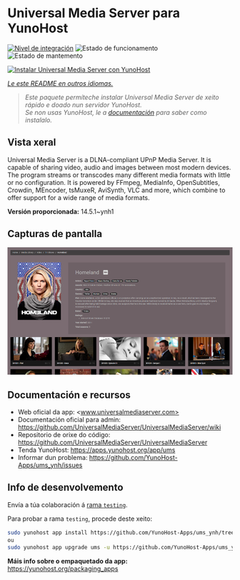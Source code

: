 <!--
NOTA: Este README foi creado automáticamente por <https://github.com/YunoHost/apps/tree/master/tools/readme_generator>
NON debe editarse manualmente.
-->

# Universal Media Server para YunoHost

[![Nivel de integración](https://dash.yunohost.org/integration/ums.svg)](https://ci-apps.yunohost.org/ci/apps/ums/) ![Estado de funcionamento](https://ci-apps.yunohost.org/ci/badges/ums.status.svg) ![Estado de mantemento](https://ci-apps.yunohost.org/ci/badges/ums.maintain.svg)

[![Instalar Universal Media Server con YunoHost](https://install-app.yunohost.org/install-with-yunohost.svg)](https://install-app.yunohost.org/?app=ums)

*[Le este README en outros idiomas.](./ALL_README.md)*

> *Este paquete permíteche instalar Universal Media Server de xeito rápido e doado nun servidor YunoHost.*  
> *Se non usas YunoHost, le a [documentación](https://yunohost.org/install) para saber como instalalo.*

## Vista xeral

Universal Media Server is a DLNA-compliant UPnP Media Server. It is capable of sharing video, audio and images between most modern devices.
The program streams or transcodes many different media formats with little or no configuration. It is powered by FFmpeg, MediaInfo, OpenSubtitles, Crowdin, MEncoder, tsMuxeR, AviSynth, VLC and more, which combine to offer support for a wide range of media formats.

**Versión proporcionada:** 14.5.1~ynh1

## Capturas de pantalla

![Captura de pantalla de Universal Media Server](./doc/screenshots/screenshot.png)

## Documentación e recursos

- Web oficial da app: <www.universalmediaserver.com>
- Documentación oficial para admin: <https://github.com/UniversalMediaServer/UniversalMediaServer/wiki>
- Repositorio de orixe do código: <https://github.com/UniversalMediaServer/UniversalMediaServer>
- Tenda YunoHost: <https://apps.yunohost.org/app/ums>
- Informar dun problema: <https://github.com/YunoHost-Apps/ums_ynh/issues>

## Info de desenvolvemento

Envía a túa colaboración á [rama `testing`](https://github.com/YunoHost-Apps/ums_ynh/tree/testing).

Para probar a rama `testing`, procede deste xeito:

```bash
sudo yunohost app install https://github.com/YunoHost-Apps/ums_ynh/tree/testing --debug
ou
sudo yunohost app upgrade ums -u https://github.com/YunoHost-Apps/ums_ynh/tree/testing --debug
```

**Máis info sobre o empaquetado da app:** <https://yunohost.org/packaging_apps>
